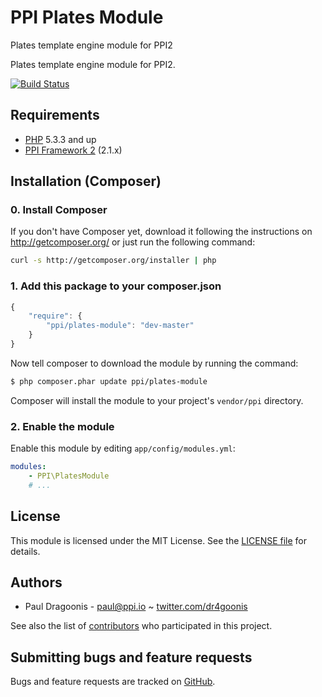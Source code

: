 PPI Plates Module
=================

Plates template engine module for PPI2

[@php]:     http://php.net/         "PHP: Hypertext Preprocessor"
[@ppi]:     http://ppi.io/          "PPI Framework - The PHP Meta Framework!"
[@plates]:  http://platesphp.com/  "The compiling PHP template engine"

Plates template engine module for PPI2.

[![Build Status](https://secure.travis-ci.org/ppi/ppi-mustache-module.png)](http://travis-ci.org/ppi/ppi-mustache-module)

Requirements
------------

* [PHP][@php] 5.3.3 and up
* [PPI Framework 2][@ppi] (2.1.x)

Installation (Composer)
-----------------------

### 0. Install Composer

If you don't have Composer yet, download it following the instructions on
http://getcomposer.org/ or just run the following command:

``` bash
curl -s http://getcomposer.org/installer | php
```

### 1. Add this package to your composer.json

```js
{
    "require": {
        "ppi/plates-module": "dev-master"
    }
}
```

Now tell composer to download the module by running the command:

``` bash
$ php composer.phar update ppi/plates-module
```

Composer will install the module to your project's `vendor/ppi` directory.

### 2. Enable the module

Enable this module by editing `app/config/modules.yml`:

``` yml
modules:
    - PPI\PlatesModule
    # ...
```

License
-------

This module is licensed under the MIT License. See the [LICENSE file](https://github.com/ppi/ppi-plates-module/blob/master/LICENSE) for details.

Authors
-------

* Paul Dragoonis - <paul@ppi.io> ~ [twitter.com/dr4goonis](http://twitter.com/dr4goonis)

See also the list of [contributors](https://github.com/ppi/ppi-plates-module/contributors) who participated in this project.

Submitting bugs and feature requests
------------------------------------

Bugs and feature requests are tracked on [GitHub](https://github.com/ppi/ppi-plates-module/issues).
